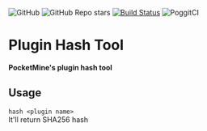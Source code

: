 ![GitHub](https://img.shields.io/github/license/P1ggyDev/PluginHashTool?style=flat-square)
![GitHub Repo stars](https://img.shields.io/github/stars/P1ggyDev/PluginHashTool?style=flat-square)
[![Build Status](https://travis-ci.com/P1ggyDev/PluginHashTool.svg?branch=main)](https://travis-ci.com/P1ggyDev/PluginHashTool)
![PoggitCI](https://poggit.pmmp.io/ci.badge/P1ggyDev/PluginHashTool/PluginHashTool?build=2)
# Plugin Hash Tool
**PocketMine's plugin hash tool**

## Usage
```hash <plugin name>```  
It'll return SHA256 hash
